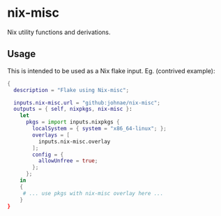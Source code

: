 # nix-misc

Nix utility functions and derivations.

## Usage

This is intended to be used as a Nix flake input. Eg. (contrived example):

```nix
{
  description = "Flake using Nix-misc";

  inputs.nix-misc.url = "github:johnae/nix-misc";
  outputs = { self, nixpkgs, nix-misc }:
    let
      pkgs = import inputs.nixpkgs {
        localSystem = { system = "x86_64-linux"; };
        overlays = [
          inputs.nix-misc.overlay
        ];
        config = {
          allowUnfree = true;
        };
      };
    in
    {
     # ... use pkgs with nix-misc overlay here ...
    }
}
```
